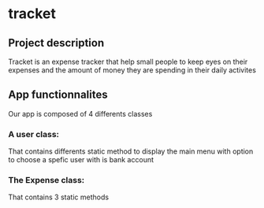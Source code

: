 # tracket

## Project description
Tracket is an expense tracker that help small people to keep eyes on their expenses and the amount of money they are spending in their daily activites

## App functionnalites
Our app is composed of 4 differents classes
### A user class: 
That contains differents static method to display the main menu with option to choose a spefic user with is bank account

### The Expense class: 
That contains 3 static methods 
